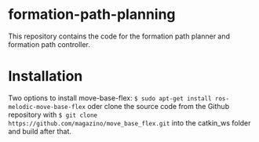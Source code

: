 # formation-path-planning
This repository contains the code for the formation path planner and formation path controller.

# Installation
Two options to install move-base-flex: `$ sudo apt-get install ros-melodic-move-base-flex` oder clone the source code from the Github repository with `$ git clone https://github.com/magazino/move_base_flex.git` into the catkin_ws folder and build after that. 

